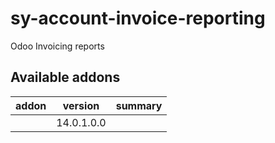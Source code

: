# sy-account-invoice-reporting
Odoo Invoicing reports

[//]: # (addons)

Available addons
----------------
addon | version | summary
--- | --- | ---
[](/) | 14.0.1.0.0 | 

[//]: # (end addons)
